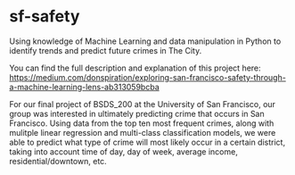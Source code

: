 # sf-safety
Using knowledge of Machine Learning and data manipulation in Python to identify trends and predict future crimes in The City.

You can find the full description and explanation of this project here: https://medium.com/donspiration/exploring-san-francisco-safety-through-a-machine-learning-lens-ab313059bcba

For our final project of BSDS_200 at the University of San Francisco, our group was interested in ultimately predicting crime that occurs in San Francisco. Using data from the top ten most frequent crimes, along with mulitple linear regression and multi-class classification models, we were able to predict what type of crime will most likely occur in a certain district, taking into account time of day, day of week, average income, residential/downtown, etc.
